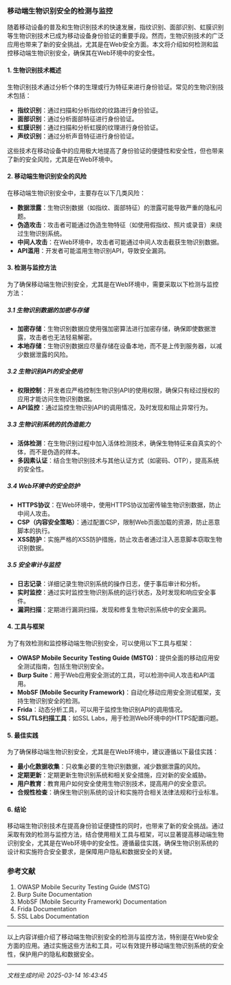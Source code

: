 ### 移动端生物识别安全的检测与监控

随着移动设备的普及和生物识别技术的快速发展，指纹识别、面部识别、虹膜识别等生物识别技术已成为移动设备身份验证的重要手段。然而，生物识别技术的广泛应用也带来了新的安全挑战，尤其是在Web安全方面。本文将介绍如何检测和监控移动端生物识别安全，确保其在Web环境中的安全性。

#### 1. 生物识别技术概述

生物识别技术通过分析个体的生理或行为特征来进行身份验证。常见的生物识别技术包括：

- **指纹识别**：通过扫描和分析指纹的纹路进行身份验证。
- **面部识别**：通过分析面部特征进行身份验证。
- **虹膜识别**：通过扫描和分析虹膜的纹理进行身份验证。
- **声纹识别**：通过分析声音特征进行身份验证。

这些技术在移动设备中的应用极大地提高了身份验证的便捷性和安全性，但也带来了新的安全风险，尤其是在Web环境中。

#### 2. 移动端生物识别安全的风险

在移动端生物识别安全中，主要存在以下几类风险：

- **数据泄露**：生物识别数据（如指纹、面部特征）的泄露可能导致严重的隐私问题。
- **伪造攻击**：攻击者可能通过伪造生物特征（如使用假指纹、照片或录音）来绕过生物识别系统。
- **中间人攻击**：在Web环境中，攻击者可能通过中间人攻击截获生物识别数据。
- **API滥用**：开发者可能滥用生物识别API，导致安全漏洞。

#### 3. 检测与监控方法

为了确保移动端生物识别安全，尤其是在Web环境中，需要采取以下检测与监控方法：

##### 3.1 生物识别数据的加密与存储

- **加密存储**：生物识别数据应使用强加密算法进行加密存储，确保即使数据泄露，攻击者也无法轻易解密。
- **本地存储**：生物识别数据应尽量存储在设备本地，而不是上传到服务器，以减少数据泄露的风险。

##### 3.2 生物识别API的安全使用

- **权限控制**：开发者应严格控制生物识别API的使用权限，确保只有经过授权的应用才能访问生物识别数据。
- **API监控**：通过监控生物识别API的调用情况，及时发现和阻止异常行为。

##### 3.3 生物识别系统的抗伪造能力

- **活体检测**：在生物识别过程中加入活体检测技术，确保生物特征来自真实的个体，而不是伪造的样本。
- **多因素认证**：结合生物识别技术与其他认证方式（如密码、OTP），提高系统的安全性。

##### 3.4 Web环境中的安全防护

- **HTTPS协议**：在Web环境中，使用HTTPS协议加密传输生物识别数据，防止中间人攻击。
- **CSP（内容安全策略）**：通过配置CSP，限制Web页面加载的资源，防止恶意脚本的执行。
- **XSS防护**：实施严格的XSS防护措施，防止攻击者通过注入恶意脚本窃取生物识别数据。

##### 3.5 安全审计与监控

- **日志记录**：详细记录生物识别系统的操作日志，便于事后审计和分析。
- **实时监控**：通过实时监控生物识别系统的运行状态，及时发现和响应安全事件。
- **漏洞扫描**：定期进行漏洞扫描，发现和修复生物识别系统中的安全漏洞。

#### 4. 工具与框架

为了有效检测和监控移动端生物识别安全，可以使用以下工具与框架：

- **OWASP Mobile Security Testing Guide (MSTG)**：提供全面的移动应用安全测试指南，包括生物识别安全。
- **Burp Suite**：用于Web应用安全测试的工具，可以检测中间人攻击和API滥用。
- **MobSF (Mobile Security Framework)**：自动化移动应用安全测试框架，支持生物识别安全的检测。
- **Frida**：动态分析工具，可以用于监控生物识别API的调用情况。
- **SSL/TLS扫描工具**：如SSL Labs，用于检测Web环境中的HTTPS配置问题。

#### 5. 最佳实践

为了确保移动端生物识别安全，尤其是在Web环境中，建议遵循以下最佳实践：

- **最小化数据收集**：只收集必要的生物识别数据，减少数据泄露的风险。
- **定期更新**：定期更新生物识别系统和相关安全措施，应对新的安全威胁。
- **用户教育**：教育用户如何安全使用生物识别技术，提高用户的安全意识。
- **合规性检查**：确保生物识别系统的设计和实施符合相关法律法规和行业标准。

#### 6. 结论

移动端生物识别技术在提高身份验证便捷性的同时，也带来了新的安全挑战。通过采取有效的检测与监控方法，结合使用相关工具与框架，可以显著提高移动端生物识别安全，尤其是在Web环境中的安全性。遵循最佳实践，确保生物识别系统的设计和实施符合安全要求，是保障用户隐私和数据安全的关键。

### 参考文献

1. OWASP Mobile Security Testing Guide (MSTG)
2. Burp Suite Documentation
3. MobSF (Mobile Security Framework) Documentation
4. Frida Documentation
5. SSL Labs Documentation

---

以上内容详细介绍了移动端生物识别安全的检测与监控方法，特别是在Web安全方面的应用。通过实施这些方法和工具，可以有效提升移动端生物识别系统的安全性，保护用户的隐私和数据安全。

---

*文档生成时间: 2025-03-14 16:43:45*



